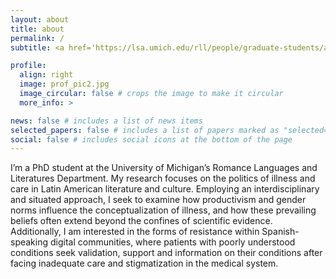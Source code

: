 ```yaml
---
layout: about
title: about
permalink: /
subtitle: <a href='https://lsa.umich.edu/rll/people/graduate-students/antoalva.html'>University of Michigan</a>. Romance Languages and Literatures. Spanish Ph.D. student.

profile:
  align: right
  image: prof_pic2.jpg
  image_circular: false # crops the image to make it circular
  more_info: >

news: false # includes a list of news items
selected_papers: false # includes a list of papers marked as "selected={true}"
social: false # includes social icons at the bottom of the page
---
```


I’m a PhD student at the University of Michigan’s Romance Languages and Literatures Department. My research focuses on the politics of illness and care in Latin American literature and culture. Employing an interdisciplinary and situated approach, I seek to examine how productivism and gender norms influence the conceptualization of illness, and how these prevailing beliefs often extend beyond the confines of scientific evidence.  Additionally, I am interested in the forms of resistance within Spanish-speaking digital communities, where patients with poorly understood conditions seek validation, support and information on their conditions after facing inadequate care and stigmatization in the medical system.
